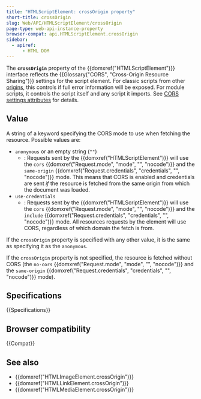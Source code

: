 ```yaml
---
title: "HTMLScriptElement: crossOrigin property"
short-title: crossOrigin
slug: Web/API/HTMLScriptElement/crossOrigin
page-type: web-api-instance-property
browser-compat: api.HTMLScriptElement.crossOrigin
sidebar:
  - apiref:
      - HTML DOM
---
```


The **`crossOrigin`** property of the {{domxref("HTMLScriptElement")}} interface reflects the {{Glossary("CORS", "Cross-Origin Resource Sharing")}} settings for the script element. For classic scripts from other [origins](/en-US/docs/Glossary/Origin), this controls if full error information will be exposed. For module scripts, it controls the script itself and any script it imports. See [CORS settings attributes](/en-US/docs/Web/HTML/Reference/Attributes/crossorigin) for details.

## Value

A string of a keyword specifying the CORS mode to use when fetching the resource. Possible values are:

- `anonymous` or an empty string (`""`)
  - : Requests sent by the {{domxref("HTMLScriptElement")}} will use the `cors` {{domxref("Request.mode", "mode", "", "nocode")}} and the `same-origin` {{domxref("Request.credentials", "credentials", "", "nocode")}} mode. This means that CORS is enabled and credentials are sent _if_ the resource is fetched from the same origin from which the document was loaded.
- `use-credentials`
  - : Requests sent by the {{domxref("HTMLScriptElement")}} will use the `cors` {{domxref("Request.mode", "mode", "", "nocode")}} and the `include` {{domxref("Request.credentials", "credentials", "", "nocode")}} mode. All resources requests by the element will use CORS, regardless of which domain the fetch is from.

If the `crossOrigin` property is specified with any other value, it is the same as specifying it as the `anonymous`.

If the `crossOrigin` property is not specified, the resource is fetched without CORS (the `no-cors` {{domxref("Request.mode", "mode", "", "nocode")}} and the `same-origin` {{domxref("Request.credentials", "credentials", "", "nocode")}} mode).

## Specifications

{{Specifications}}

## Browser compatibility

{{Compat}}

## See also

- {{domxref("HTMLImageElement.crossOrigin")}}
- {{domxref("HTMLLinkElement.crossOrigin")}}
- {{domxref("HTMLMediaElement.crossOrigin")}}
